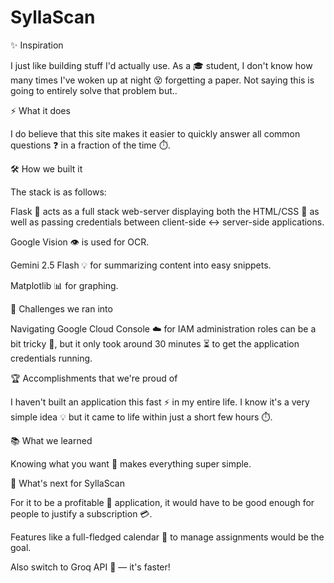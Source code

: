 # SyllaScan

✨ Inspiration

I just like building stuff I'd actually use. As a 🎓 student, I don't know how many times I've woken up at night 😵 forgetting a paper. Not saying this is going to entirely solve that problem but..

⚡ What it does

I do believe that this site makes it easier to quickly answer all common questions ❓ in a fraction of the time ⏱️.

🛠️ How we built it

The stack is as follows:

Flask 🐍 acts as a full stack web-server displaying both the HTML/CSS 🎨 as well as passing credentials between client-side ↔️ server-side applications.

Google Vision 👁️ is used for OCR.

Gemini 2.5 Flash 💡 for summarizing content into easy snippets.

Matplotlib 📊 for graphing.

🚧 Challenges we ran into

Navigating Google Cloud Console ☁️ for IAM administration roles can be a bit tricky 🧩, but it only took around 30 minutes ⏳ to get the application credentials running.

🏆 Accomplishments that we're proud of

I haven't built an application this fast ⚡ in my entire life. I know it's a very simple idea 💡 but it came to life within just a short few hours ⏱️.

📚 What we learned

Knowing what you want 🎯 makes everything super simple.

🔮 What's next for SyllaScan

For it to be a profitable 💸 application, it would have to be good enough for people to justify a subscription 💳.

Features like a full-fledged calendar 📅 to manage assignments would be the goal.

Also switch to Groq API 🚀 — it's faster!
